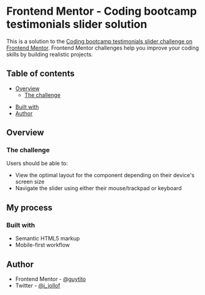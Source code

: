 # Frontend Mentor - Coding bootcamp testimonials slider solution

This is a solution to the [Coding bootcamp testimonials slider challenge on Frontend Mentor](https://www.frontendmentor.io/challenges/coding-bootcamp-testimonials-slider-4FNyLA8JL). Frontend Mentor challenges help you improve your coding skills by building realistic projects. 

## Table of contents

- [Overview](#overview)
  - [The challenge](#the-challenge)
  <!-- - [Screenshot](#screenshot) -->
  <!-- - [Links](#links) -->
<!-- - [My process](#my-process) -->
  - [Built with](#built-with)
- [Author](#author)


## Overview

### The challenge

Users should be able to:

- View the optimal layout for the component depending on their device's screen size
- Navigate the slider using either their mouse/trackpad or keyboard

<!-- ### Screenshot

![](./screenshot.jpg) -->

<!-- ### Links

- Solution URL: [Add solution URL here](https://your-solution-url.com)
- Live Site URL: [Add live site URL here](https://your-live-site-url.com) -->

## My process

### Built with

- Semantic HTML5 markup
- Mobile-first workflow
<!-- - Flexbox -->
<!-- - CSS Grid -->


## Author

- Frontend Mentor - [@guytito](https://www.frontendmentor.io/profile/guytito)
- Twitter - [@i_jollof](https://www.twitter.com/i_jollof)